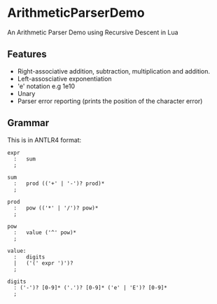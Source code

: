 # ArithmeticParserDemo
An Arithmetic Parser Demo using Recursive Descent in Lua

## Features
  * Right-associative addition, subtraction, multiplication and addition.
  * Left-assosciative exponentiation
  * 'e' notation e.g 1e10
  * Unary
  * Parser error reporting (prints the position of the character error)

## Grammar
This is in ANTLR4 format:
```antlr
expr
  :   sum
  ;
  
sum
  :   prod (('+' | '-')? prod)* 
  ;
  
prod   
  :   pow (('*' | '/')? pow)*
  ;
  
pow
  :   value ('^' pow)*
  ;
  
value:  
  :   digits 
  |   ('(' expr ')')?
  ;
  
digits
  : ('-')? [0-9]* ('.')? [0-9]* ('e' | 'E')? [0-9]*
  ;
```
